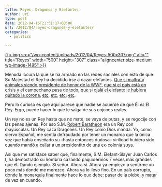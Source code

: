 ```yaml
---
title: Reyes, Dragones y Elefantes
author: uri
type: post
date: 2012-04-16T21:51:17+00:00
url: /2012/04/reyes-dragones-y-elefantes/
categories:
  - politics

---
```

[{{< img src="/wp-content/uploads/2012/04/Reyes-500x307.png" alt="" title="Reyes" width="500" height="307" class="aligncenter size-medium wp-image-1495" >}}][1]

Menuda locura la que se ha armado en las redes sociales con esto de que Su Majestad el Rey ha decidido irse a cazar elefantes. [Que si maltrata animales siendo presidente de honor de la WWF][2], [que si el país está en crisis y el campechano pasa de todo][3], [que si ojalá el elefante le hubiera quitado la corona][4], [etc][5], [etc][6], [etc][7], [etc][8].

Pero lo curioso es que aquí parece que nadie se acuerde de que Él _es_ El Rey. Ergo, puede hacer lo que le salga de sus cojones reales.

Un rey no es un Rey hasta que no mate, se vaya de putas, y se regocije con las penas ajenas. Por eso S.M. [Robert Baratheon][9] era un Rey con mayúsculas. Un Rey caza Dragones. Un Rey como Dios manda. Yo, como siervo Español, me sentía defraudado por tener un monarca que la única vez que había enseñado su &#8211;hasta entonces dudosa&#8211; virilidad hubiera sido cuando mandó a callar a un presidentito de una ex-colonia suya.

Así que me satisface saber que, finalmente, S.M. Elefant-Slayer Juan Carlos I, ha demostrado su hombría cazando paquidermos 7 veces más grandes que él. Dando ejemplo. Sí señor. Ahora sí. Ahora ya empiezo a sentirme un poco más donde me merezco. Ahora ya lo llevo fino. En un país corrupto, donde la monarquía finalmente hace lo que debe: pasar de la plebe, y matar de vez en cuando.

 [1]: /wp-content/uploads/2012/04/Reyes.png
 [2]: http://www.salaimartin.com/randomthoughts/item/287-juan-carlos-i-presidente-de-honor-de-wwf-antigua-adena.html
 [3]: http://rac1.org/elmon/blog/el-davantal-16-04-12/
 [4]: http://elpais.com/elpais/2012/04/14/vinetas/1334440698_355288.html
 [5]: http://twitpic.com/9ahtqv
 [6]: http://principiamarsupia.wordpress.com/2012/04/16/carta-de-un-investigador-al-rey-don-juan-carlos/
 [7]: http://elpais.com/elpais/2012/04/16/vinetas/1334528043_630177.html
 [8]: http://paletosignorantes.blogspot.com/2012/04/cojones-de-elefante.html
 [9]: http://gameofthrones.wikia.com/wiki/Robert_Baratheon